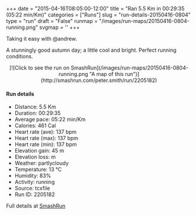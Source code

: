 +++
date = "2015-04-16T08:05:00-12:00"
title = "Ran 5.5 Km in 00:29:35 (05:22 min/Km)"
categories = ["Runs"]
slug = "run-details-20150416-0804"
type = "run"
draft = "False"
runmap = "/images/run-maps/20150416-0804-running.png"
svgmap = '<polyline points="37 22, 36 20, 37 19, 32 19, 28 24, 26 28, 17 32, 13 38, 14 39, 13 40, 6 43, 8 43, 5 46, 4 45, 0 50, 0 51, 4 49, 6 54, 18 61, 24 63, 31 63, 34 64, 41 80, 55 83, 60 86, 65 86, 76 88, 96 69, 100 60, 100 52, 92 42, 90 42, 89 35, 83 29, 79 21, 76 18, 61 12, 48 26">'
+++

Taking it easy with @andrew. 

A stunningly good autumn day; a little cool and bright. Perfect running conditions. 



<!--more-->

<center>
[![Click to see the run on SmashRun](/images/run-maps/20150416-0804-running.png "A map of this run")](http://smashrun.com/peter.smith/run/2205182)
</center>

#### Run details

* Distance: 5.5 Km
* Duration: 00:29:35
* Average pace: 05:22 min/Km
* Calories: 461 Cal
* Heart rate (ave): 137 bpm
* Heart rate (max): 137 bpm
* Heart rate (min): 137 bpm
* Elevation gain: 45 m
* Elevation loss:  m
* Weather: partlycloudy
* Temperature: 13 &deg;C
* Humidity: 83%
* Activity: running
* Source: tcxfile
* Run ID: 2205182

Full details at [SmashRun](http://smashrun.com/peter.smith/run/2205182)